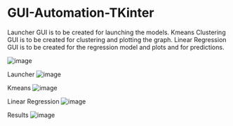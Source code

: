 # GUI-Automation-TKinter
Launcher GUI is to be created for launching the models.
Kmeans Clustering GUI is to be created for clustering and plotting the graph.
Linear Regression GUI is to be created for the regression model and plots and for predictions.

![image](https://github.com/tushargoyal07/GUI-Automation-TKinter/assets/81470738/e050efc0-f17d-4ef9-8bda-dba09462d694)

Launcher
![image](https://github.com/tushargoyal07/GUI-Automation-TKinter/assets/81470738/195e7a43-db73-4981-8d33-faf770499b45)

Kmeans
![image](https://github.com/tushargoyal07/GUI-Automation-TKinter/assets/81470738/4967f28e-ebab-4990-98c3-d2e05cdf1fb5)

Linear Regression
![image](https://github.com/tushargoyal07/GUI-Automation-TKinter/assets/81470738/f8dceb1e-d5f8-4827-9b80-9b173a0ceda0)


Results
![image](https://github.com/tushargoyal07/GUI-Automation-TKinter/assets/81470738/49d905c6-75ef-4619-b332-b2429c6ae58b)
